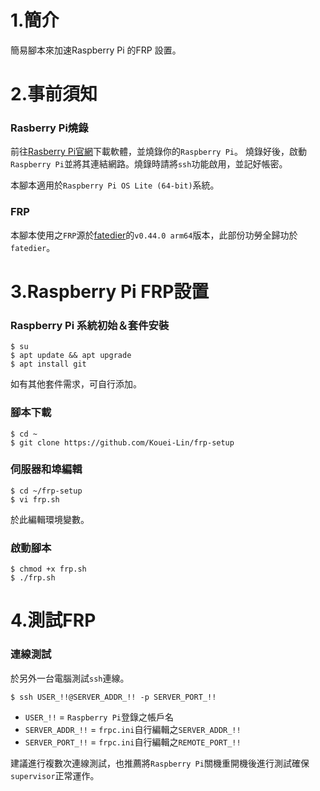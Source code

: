 # 1.簡介
簡易腳本來加速Raspberry Pi 的FRP 設置。

# 2.事前須知

### Rasberry Pi燒錄
前往[Rasberry Pi官網](https://www.raspberrypi.com/software/)下載軟體，並燒錄你的`Raspberry Pi`。
燒錄好後，啟動`Raspberry Pi`並將其連結網路。燒錄時請將`ssh`功能啟用，並記好帳密。

本腳本適用於`Raspberry Pi OS Lite (64-bit)`系統。

### FRP
本腳本使用之`FRP`源於[fatedier](https://github.com/fatedier//frp/releases/)的`v0.44.0 arm64`版本，此部份功勞全歸功於`fatedier`。

# 3.Raspberry Pi FRP設置

### Raspberry Pi 系統初始＆套件安裝
```
$ su
$ apt update && apt upgrade
$ apt install git
```

如有其他套件需求，可自行添加。

### 腳本下載 
```
$ cd ~
$ git clone https://github.com/Kouei-Lin/frp-setup
```

### 伺服器和埠編輯
```
$ cd ~/frp-setup
$ vi frp.sh
```
於此編輯環境變數。

### 啟動腳本
```
$ chmod +x frp.sh
$ ./frp.sh
```

# 4.測試FRP

### 連線測試
於另外一台電腦測試`ssh`連線。

```
$ ssh USER_!!@SERVER_ADDR_!! -p SERVER_PORT_!!
```

- `USER_!!` = `Raspberry Pi`登錄之帳戶名
- `SERVER_ADDR_!!` = `frpc.ini`自行編輯之`SERVER_ADDR_!!`
- `SERVER_PORT_!!` = `frpc.ini`自行編輯之`REMOTE_PORT_!!`

建議進行複數次連線測試，也推薦將`Raspberry Pi`關機重開機後進行測試確保`supervisor`正常運作。

